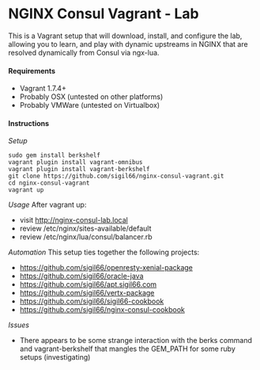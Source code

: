 NGINX Consul Vagrant - Lab
==========================

This is a Vagrant setup that will download, install, and configure the lab, allowing you to learn, and play with dynamic upstreams in NGINX that are resolved dynamically from Consul via ngx-lua.

#### Requirements

- Vagrant 1.7.4+
- Probably OSX (untested on other platforms)
- Probably VMWare (untested on Virtualbox)

#### Instructions

*Setup*
```
sudo gem install berkshelf
vagrant plugin install vagrant-omnibus
vagrant plugin install vagrant-berkshelf
git clone https://github.com/sigil66/nginx-consul-vagrant.git
cd nginx-consul-vagrant
vagrant up
```

*Usage*
After vagrant up:
- visit http://nginx-consul-lab.local
- review /etc/nginx/sites-available/default
- review /etc/nginx/lua/consul/balancer.rb

*Automation*
This setup ties together the following projects:
- https://github.com/sigil66/openresty-xenial-package
- https://github.com/sigil66/oracle-java
- https://github.com/sigil66/apt.sigil66.com
- https://github.com/sigil66/vertx-package
- https://github.com/sigil66/sigil66-cookbook
- https://github.com/sigil66/nginx-consul-cookbook

*Issues*
- There appears to be some strange interaction with the berks command and vagrant-berkshelf that mangles the GEM_PATH for some ruby setups (investigating)
